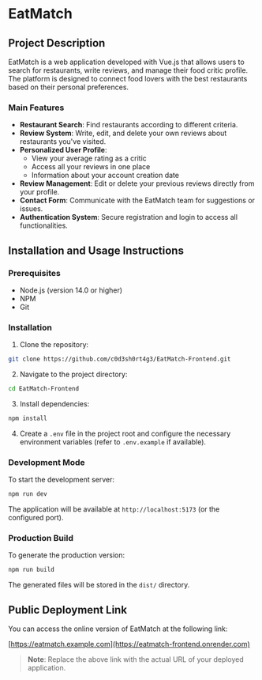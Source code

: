 # EatMatch

## Project Description

EatMatch is a web application developed with Vue.js that allows users to search for restaurants, write reviews, 
and manage their food critic profile. The platform is designed to connect food lovers with the best restaurants based 
on their personal preferences.

### Main Features

- **Restaurant Search**: Find restaurants according to different criteria.
- **Review System**: Write, edit, and delete your own reviews about restaurants you've visited.
- **Personalized User Profile**:
    - View your average rating as a critic
    - Access all your reviews in one place
    - Information about your account creation date
- **Review Management**: Edit or delete your previous reviews directly from your profile.
- **Contact Form**: Communicate with the EatMatch team for suggestions or issues.
- **Authentication System**: Secure registration and login to access all functionalities.


## Installation and Usage Instructions

### Prerequisites

- Node.js (version 14.0 or higher)
- NPM
- Git

### Installation

1. Clone the repository:

```bash
git clone https://github.com/c0d3sh0rt4g3/EatMatch-Frontend.git
```

2. Navigate to the project directory:

```bash
cd EatMatch-Frontend
```

3. Install dependencies:

```bash
npm install
```

4. Create a `.env` file in the project root and configure the necessary environment variables (refer to `.env.example` if available).

### Development Mode

To start the development server:

```bash
npm run dev
```

The application will be available at `http://localhost:5173` (or the configured port).

### Production Build

To generate the production version:

```bash
npm run build
```

The generated files will be stored in the `dist/` directory.

## Public Deployment Link

You can access the online version of EatMatch at the following link:

[https://eatmatch.example.com](https://eatmatch-frontend.onrender.com)

> **Note**: Replace the above link with the actual URL of your deployed application.

